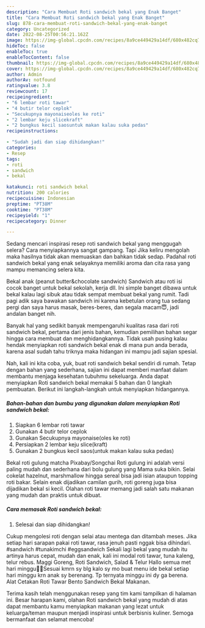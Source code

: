 ```yaml
---
description: "Cara Membuat Roti sandwich bekal yang Enak Banget"
title: "Cara Membuat Roti sandwich bekal yang Enak Banget"
slug: 878-cara-membuat-roti-sandwich-bekal-yang-enak-banget
category: Uncategorized
date: 2022-08-25T00:56:21.162Z
image: https://img-global.cpcdn.com/recipes/8a9ce449429a14df/680x482cq70/roti-sandwich-bekal-foto-resep-utama.jpg
hideToc: false
enableToc: true
enableTocContent: false
thumbnail: https://img-global.cpcdn.com/recipes/8a9ce449429a14df/680x482cq70/roti-sandwich-bekal-foto-resep-utama.jpg
cover: https://img-global.cpcdn.com/recipes/8a9ce449429a14df/680x482cq70/roti-sandwich-bekal-foto-resep-utama.jpg
author: Admin
authorAv: notfound
ratingvalue: 3.8
reviewcount: 17
recipeingredient:
- "6 lembar roti tawar"
- "4 butir telor ceplok"
- "Secukupnya mayonaiseoles ke roti"
- "2 lembar keju slicekraft"
- "2 bungkus kecil saosuntuk makan kalau suka pedas"
recipeinstructions:

- "Sudah jadi dan siap dihidangkan!"
categories:
- Resep
tags:
- roti
- sandwich
- bekal

katakunci: roti sandwich bekal 
nutrition: 200 calories
recipecuisine: Indonesian
preptime: "PT38M"
cooktime: "PT38M"
recipeyield: "1"
recipecategory: Dinner

---
```



Sedang mencari inspirasi resep roti sandwich bekal yang menggugah selera? Cara menyiapkannya sangat gampang. Tapi Jika keliru mengolah maka hasilnya tidak akan memuaskan dan bahkan tidak sedap. Padahal roti sandwich bekal yang enak selayaknya memiliki aroma dan cita rasa yang mampu memancing selera kita.


Bekal anak (peanut butter&amp;chocolate sandwich) Sandwich atau roti isi cocok banget untuk bekal sekolah, kerja dll. Ini simple banget dibawa untuk bekal kalau lagi sibuk atau tidak sempat membuat bekal yang rumit. Tadi pagi adik saya bawakan sandwich ini karena kebetulan orang tua sedang pergi dan saya harus masak, beres-beres, dan segala macam😇, jadi andalan banget nih.

Banyak hal yang sedikit banyak mempengaruhi kualitas rasa dari roti sandwich bekal, pertama dari jenis bahan, kemudian pemilihan bahan segar hingga cara membuat dan menghidangkannya. Tidak usah pusing kalau hendak menyiapkan roti sandwich bekal enak di mana pun anda berada, karena asal sudah tahu triknya maka hidangan ini mampu jadi sajian spesial.


Nah, kali ini kita coba, yuk, buat roti sandwich bekal sendiri di rumah. Tetap dengan bahan yang sederhana, sajian ini dapat memberi manfaat dalam membantu menjaga kesehatan tubuhmu sekeluarga. Anda dapat menyiapkan Roti sandwich bekal memakai 5 bahan dan 0 langkah pembuatan. Berikut ini langkah-langkah untuk menyiapkan hidangannya.

<!--inarticleads1-->

##### Bahan-bahan dan bumbu yang digunakan dalam menyiapkan Roti sandwich bekal:

1. Siapkan 6 lembar roti tawar
1. Gunakan 4 butir telor ceplok
1. Gunakan Secukupnya mayonaise(oles ke roti)
1. Persiapkan 2 lembar keju slice(kraft)
1. Gunakan 2 bungkus kecil saos(untuk makan kalau suka pedas)


Bekal roti gulung matcha Pixabay/Songchai Roti gulung ini adalah versi paling mudah dan sederhana dari bolu gulung yang Mama suka bikin. Selai cokelat hazelnut, marshmallow hingga sereal bisa jadi isian ataupun topping roti bakar. Selain enak dijadikan camilan gurih, roti goreng juga bisa dijadikan bekal si kecil. Olahan roti tawar memang jadi salah satu makanan yang mudah dan praktis untuk dibuat. 

<!--inarticleads2-->

##### Cara memasak Roti sandwich bekal:


1. Selesai dan siap dihidangkan!

Cukup mengolesi roti dengan selai atau mentega dan ditambah meses. Jika setiap hari sarapan pakai roti tawar, rasa jenuh pasti nggak bisa dihindari. #sandwich #tunakimchi #eggsandwich Sekali lagi bekal yang mudah itu artinya harus cepat, mudah dan enak, kali ini modal roti tawar, tuna kaleng, telur rebus. Maggi Goreng, Roti Sandwich, Salad &amp; Telur Hallo semua met hari minggu🖐🏻Sesuai kmrn sy blg kalo sy mo buat menu ide bekal setiap hari minggu krn anak sy berenang. Tp ternyata minggu ini dy ga berena. Alat Cetakan Roti Tawar Bento Sandwich Bekal Makanan. 

Terima kasih telah menggunakan resep yang tim kami tampilkan di halaman ini. Besar harapan kami, olahan Roti sandwich bekal yang mudah di atas dapat membantu kamu menyiapkan makanan yang lezat untuk keluarga/teman maupun menjadi inspirasi untuk berbisnis kuliner. Semoga bermanfaat dan selamat mencoba!
